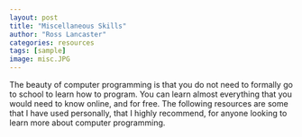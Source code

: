 ```yaml
---
layout: post
title: "Miscellaneous Skills"
author: "Ross Lancaster"
categories: resources
tags: [sample]
image: misc.JPG
---
```


The beauty of computer programming is that you do not need to formally go to school to learn how to program. You can learn almost everything that you would need to know online, and for free. The following resources are some that I have used personally, that I highly recommend, for anyone looking to learn more about computer programming.
